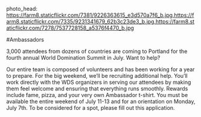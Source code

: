 photo_head: https://farm8.staticflickr.com/7381/9226363615_e3d570a7f6_b.jpg,https://farm8.staticflickr.com/7335/9231341679_62b3c23de3_b.jpg,https://farm8.staticflickr.com/7278/7537728158_a5376f4470_b.jpg

#Ambassadors

3,000 attendees from dozens of countries are coming to Portland for the fourth annual World Domination Summit in July. Want to help?

Our entire team is composed of volunteers and has been working for a year to prepare. For the big weekend, we’ll be recruiting additional help. You’ll work directly with the WDS organizers in serving our attendees by making them feel welcome and ensuring that everything runs smoothly. Rewards include fame, pizza, and your very own Ambassador t-shirt. You must be available the entire weekend of July 11-13 and for an orientation on Monday, July 7th.
To be considered for a spot, please fill out this application.
